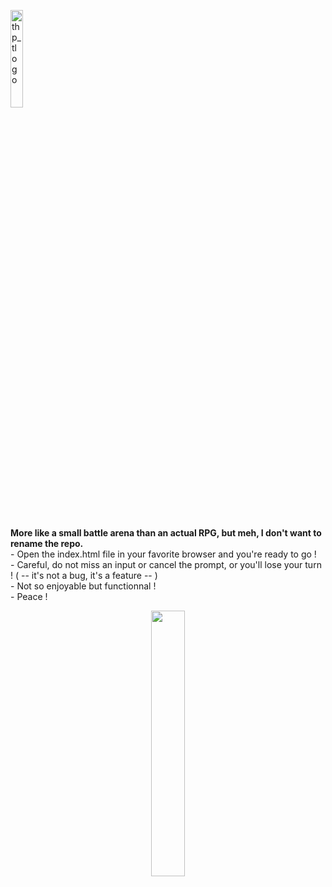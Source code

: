 <div>
  <p>
    <a href="https://www.thehackingproject.org/"><img src="https://i0.wp.com/chromebooklive.com/wp-content/uploads/2018/11/the_hacking_project_logo.png?resize=620%2C171&ssl=1" width="20%" alt="thp_tlogo"/></a>
  </p>

</div>
</br></br>
<strong>More like a small battle arena than an actual RPG, but meh, I don't want to rename the repo.</strong>
<br>
- Open the index.html file in your favorite browser and you're ready to go !<br>
- Careful, do not miss an input or cancel the prompt, or you'll lose your turn ! ( -- it's not a bug, it's a feature -- )<br>
- Not so enjoyable but functionnal !<br>
- Peace !

<p align="center" width="100%"><img width="33%" src="https://www.serveurbook.com/wp-content/uploads/2017/03/logo-wow.png"></p>
